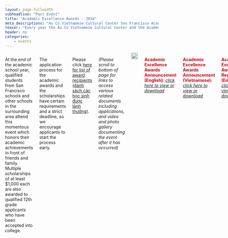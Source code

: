```yaml
---
layout: page-fullwidth
subheadline: "Past Event"
title: "Academic Excellence Awards - 2016"
meta_descriptions: "Au Co Vietnamese Cultural Center San Francisco Academic Excellence Awards"
teaser: "Every year the Au Co Vietnamese Cultural Center and the Academic Awards Foundation recognizes students of Vietnamese descent who have excelled academically in an annual awards ceremony."
header: no
categories:
    - events
---
```

<!--more-->
<div class="small-12 columns" style="padding: 0px; border-bottom: none;" markdown="1">

At the end of the academic school year, qualified students from San Francisco schools and other schools in the surrounding area attend this momentous event which honors their academic achievements in front of friends and family. Multiple scholarships of at least $1,000 each are also awarded to qualified 12th grade applicants who have been accepted into college.

The application process for the academic awards and the scholarships have certain requirements and a strict deadline, so we encourage applicants to start the process early.

Please click <a href="http://aucocenter.org/files/2016/awards/Quang Cao LPT16-p2.pdf" target="_blank">here for list of award recipients (danh sách các học sinh được lãnh thưởng)</a>.

<em>(Please scroll to bottom of page for links to access various related documents including applications, and video and photo gallery documenting the event after it has occurred)</em>

<!-- img width="100%" src="{{ site.baseurl }}/files/2016/awards/Thiep moi 2016.jpg" -->
<img width="100%" style="border: 1px solid #cccccc" src="http://aucocenter.org//files/2016/awards/Thiep moi 2016.jpg">

<span style="color: #C70216; font-weight: bold;">Academic Excellence Awards Announcement (English): </span> <a href="{{ site.baseurl }}/files/2016/awards/2016 LPT Announcement English.pdf" target="_blank"><em>click <u>here</u> to view or download</em></a><br />

<span style="color: #C70216; font-weight: bold;">Academic Excellence Awards Announcement (Vietnamese): </span> <a href="{{ site.baseurl }}/files/2016/awards/2016 LPT Announcement Vietnamese.pdf" target="_blank"><em>click <u>here</u> to view or download</em></a><br />

<span style="color: #C70216; font-weight: bold;">Academic Excellence Awards Registration (English): </span> <a href="{{ site.baseurl }}/files/2016/awards/2016 LPT Registration English.pdf" target="_blank"><em>click <u>here</u> to view or download</em></a><br />

<span style="color: #C70216; font-weight: bold;">Academic Excellence Awards Registration (Vietnamese): </span> <a href="{{ site.baseurl }}/files/2016/awards/2016 LPT Registration Vietnamese.pdf" target="_blank"><em>click <u>here</u> to view or download</em></a><br />

<span style="color: #C70216; font-weight: bold;">Scholarship Announcement: </span> <a href="{{ site.baseurl }}/files/2016/awards/2016 Scholarship Announcement.pdf" target="_blank"><em>click <u>here</u> to view or download</em></a><br />

<span style="color: #C70216; font-weight: bold;">Scholarship Application: </span> <a href="{{ site.baseurl }}/files/2016/awards/2016 Scholarship Application.pdf" target="_blank"><em>click <u>here</u> to view or download</em></a><br /><br />

## Video

<table style="border-color: #cccccc; margin-left: auto; margin-right: auto;" border="1" width="100%">
<tbody>
<tr style="padding: 2rem 0.625rem 0.5625rem 0.625rem">
<td align="center" style="padding: 2rem 0.625rem 0.5625rem 0.625rem">
<p style="text-align: center;"><iframe style="border:1px solid #cccccc" src="https://www.youtube.com/embed/HClC1GpChzg" width="560" height="315" frameborder="0" allowfullscreen=""></iframe></p>
</td>
</tr>
</tbody>
</table>

## Photo Gallery

Please click on image below to access a dropbox photo gallery of this event.

<a href="https://www.dropbox.com/sh/9dgpz4q1yie8kr6/AAChoDG7i8nU-OJ-ubS9PUlNa?dl=0" target="_blank">
<img width="100%" style="border: 1px solid #cccccc" src="{{ site.baseurl }}/images/Le-phat-thuong-2016-dropbox-thumbnails.jpg"></a>

{% include next-previous-post-in-category %}

</div>
